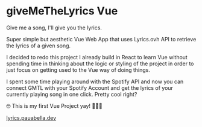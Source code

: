# giveMeTheLyrics Vue
Give me a song, I'll give you the lyrics.

Super simple but aesthetic Vue Web App that uses Lyrics.ovh API to retrieve the lyrics of a given song.

I decided to redo this project I already build in React to learn Vue without spending time in thinking about the logic or styling of the project in order to just focus on getting used to the Vue way of doing things.

I spent some time playing around with the Spotify API and now you can connect GMTL with your Spotify Account and get the lyrics of your currently playing song in one click. Pretty cool right?

🤓 This is my first Vue Project yay! 🎉🎉🎉

[lyrics.pauabella.dev](https://pauabella.dev/GiveMeTheLyrics "Take a look")
